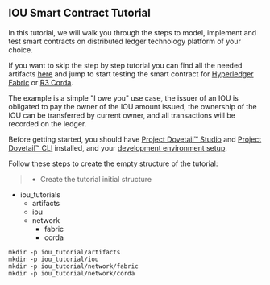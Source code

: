 ## IOU Smart Contract Tutorial

In this tutorial, we will walk you through the steps to model, implement and test smart contracts on distributed ledger technology platform of your choice.

If you want to skip the step by step tutorial you can find all the needed artifacts [here](tutorials/iou/iou_tutorial.zip) and jump to start testing the smart contract for [Hyperledger Fabric](ch02-07-test-hf.md) or [R3 Corda](ch02-09-test-corda.md).

The example is a simple "I owe you" use case, the issuer of an IOU is obligated to pay the owner of the IOU amount issued, the ownership of the IOU can be transferred by current owner, and all transactions will be recorded on the ledger.

Before getting started, you should have [Project Dovetail™ Studio](ch01-01-installation.md) and [Project Dovetail™ CLI](ch01-02-dovetail-cli.md) installed, and your [development environment setup](ch01-03-environment.md).


Follow these steps to create the empty structure of the tutorial:

> * Create the tutorial initial structure

 * iou_tutorials
    * artifacts
    * iou
    * network
        * fabric
        * corda

```
mkdir -p iou_tutorial/artifacts
mkdir -p iou_tutorial/iou
mkdir -p iou_tutorial/network/fabric
mkdir -p iou_tutorial/network/corda
```

